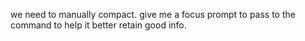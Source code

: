 we need to manually compact. give me a focus prompt to pass to the command to help it better retain good info.
